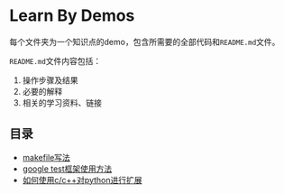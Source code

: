 # Learn By Demos

每个文件夹为一个知识点的demo，包含所需要的全部代码和`README.md`文件。

`README.md`文件内容包括：
1. 操作步骤及结果
1. 必要的解释
1. 相关的学习资料、链接

## 目录
- [makefile写法](./makefile)
- [google test框架使用方法](./googletest)
- [如何使用c/c++对python进行扩展 ](./extend_python_with_cpp_class)
